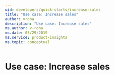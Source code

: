 ```yaml
---
uid: developers/quick-starts/increase-sales
title: "Use case: Increase sales"
author: vroha
description: "Use case: Increase sales"
ms.author: v-roha
ms.date: 03/29/2019
ms.service: product-insights
ms.topic: conceptual
---
```


# Use case: Increase sales

